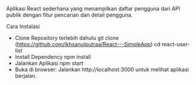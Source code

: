Aplikasi React sederhana yang menampilkan daftar pengguna dari API publik dengan fitur pencarian dan detail pengguna.
 
Cara Instalasi
- Clone Repository terlebih dahulu
  git clone (https://github.com/ikhsanulputraa/React---SimpleApp)
  cd react-user-list
- Install Dependency
  npm install
- Jalankan Aplikasi
  npm start
- Buka di browser:
  Jalankan http://localhost:3000 untuk melihat aplikasi berjalan.
